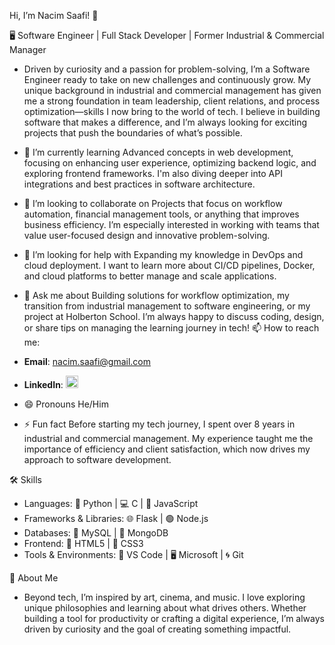 Hi, I’m Nacim Saafi! 👋

🖥️ Software Engineer | Full Stack Developer | Former Industrial & Commercial Manager
- Driven by curiosity and a passion for problem-solving, I’m a Software Engineer ready to take on new challenges and continuously grow. My unique background in industrial and commercial management has given me a strong foundation in team leadership, client relations, and process optimization—skills I now bring to the world of tech.
I believe in building software that makes a difference, and I’m always looking for exciting projects that push the boundaries of what’s possible.

- 🌱 I’m currently learning
Advanced concepts in web development, focusing on enhancing user experience, optimizing backend logic, and exploring frontend frameworks. I'm also diving deeper into API integrations and best practices in software architecture.
- 👯 I’m looking to collaborate on
Projects that focus on workflow automation, financial management tools, or anything that improves business efficiency. I’m especially interested in working with teams that value user-focused design and innovative problem-solving.
- 🤔 I’m looking for help with
Expanding my knowledge in DevOps and cloud deployment. I want to learn more about CI/CD pipelines, Docker, and cloud platforms to better manage and scale applications.
- 💬 Ask me about
Building solutions for workflow optimization, my transition from industrial management to software engineering, or my project at Holberton School. I’m always happy to discuss coding, design, or share tips on managing the learning journey in tech!
📫 How to reach me:
- **Email**: [nacim.saafi@gmail.com](mailto:nacim.saafi@gmail.com)
- **LinkedIn**: <a href="https://www.linkedin.com/in/nacim-saâfi" target="_blank">
    <img src="https://cdn.jsdelivr.net/gh/devicons/devicon/icons/linkedin/linkedin-original.svg" width="20" height="20" />
  </a>
- 😄 Pronouns
He/Him
- ⚡ Fun fact
Before starting my tech journey, I spent over 8 years in industrial and commercial management. My experience taught me the importance of efficiency and client satisfaction, which now drives my approach to software development.

🛠️ Skills
- Languages: 🐍 Python | 💻 C | 📜 JavaScript
- Frameworks & Libraries: 🌐 Flask | 🟢 Node.js
- Databases: 🐬 MySQL | 🍃 MongoDB
- Frontend: 🎨 HTML5 | 💅 CSS3
- Tools & Environments: 🔧 VS Code | 🖥️ Microsoft | 🌀 Git

🔎 About Me
- Beyond tech, I’m inspired by art, cinema, and music. I love exploring unique philosophies and learning about what drives others. Whether building a tool for productivity or crafting a digital experience, I’m always driven by curiosity and the goal of creating something impactful.

